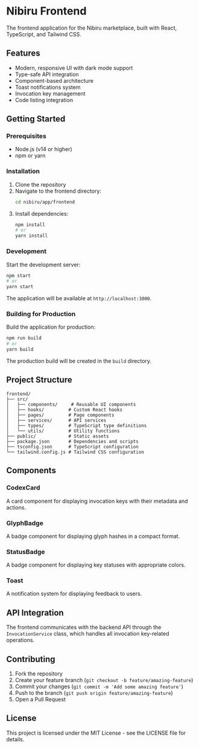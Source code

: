 # Nibiru Frontend

The frontend application for the Nibiru marketplace, built with React, TypeScript, and Tailwind CSS.

## Features

- Modern, responsive UI with dark mode support
- Type-safe API integration
- Component-based architecture
- Toast notifications system
- Invocation key management
- Code listing integration

## Getting Started

### Prerequisites

- Node.js (v14 or higher)
- npm or yarn

### Installation

1. Clone the repository
2. Navigate to the frontend directory:
   ```bash
   cd nibiru/app/frontend
   ```
3. Install dependencies:
   ```bash
   npm install
   # or
   yarn install
   ```

### Development

Start the development server:

```bash
npm start
# or
yarn start
```

The application will be available at `http://localhost:3000`.

### Building for Production

Build the application for production:

```bash
npm run build
# or
yarn build
```

The production build will be created in the `build` directory.

## Project Structure

```
frontend/
├── src/
│   ├── components/     # Reusable UI components
│   ├── hooks/         # Custom React hooks
│   ├── pages/         # Page components
│   ├── services/      # API services
│   ├── types/         # TypeScript type definitions
│   └── utils/         # Utility functions
├── public/            # Static assets
├── package.json       # Dependencies and scripts
├── tsconfig.json      # TypeScript configuration
└── tailwind.config.js # Tailwind CSS configuration
```

## Components

### CodexCard
A card component for displaying invocation keys with their metadata and actions.

### GlyphBadge
A badge component for displaying glyph hashes in a compact format.

### StatusBadge
A badge component for displaying key statuses with appropriate colors.

### Toast
A notification system for displaying feedback to users.

## API Integration

The frontend communicates with the backend API through the `InvocationService` class, which handles all invocation key-related operations.

## Contributing

1. Fork the repository
2. Create your feature branch (`git checkout -b feature/amazing-feature`)
3. Commit your changes (`git commit -m 'Add some amazing feature'`)
4. Push to the branch (`git push origin feature/amazing-feature`)
5. Open a Pull Request

## License

This project is licensed under the MIT License - see the LICENSE file for details. 